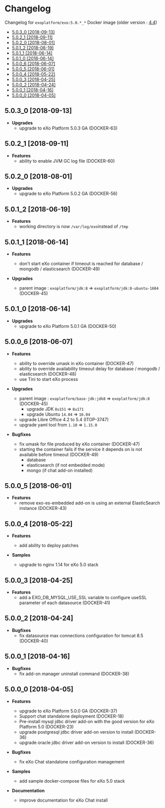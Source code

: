 # Changelog <!-- omit in toc -->

Changelog for `exoplatform/exo:5.0.*_*` Docker image (older version : [4.4](./CHANGELOG-44.md))

- [5.0.3_0 [2018-09-13]](#503_0-2018-09-13)
- [5.0.2_1 [2018-09-11]](#502_1-2018-09-11)
- [5.0.2_0 [2018-08-01]](#502_0-2018-08-01)
- [5.0.1_2 [2018-06-19]](#501_2-2018-06-19)
- [5.0.1_1 [2018-06-14]](#501_1-2018-06-14)
- [5.0.1_0 [2018-06-14]](#501_0-2018-06-14)
- [5.0.0_6 [2018-06-07]](#500_6-2018-06-07)
- [5.0.0_5 [2018-06-01]](#500_5-2018-06-01)
- [5.0.0_4 [2018-05-22]](#500_4-2018-05-22)
- [5.0.0_3 [2018-04-25]](#500_3-2018-04-25)
- [5.0.0_2 [2018-04-24]](#500_2-2018-04-24)
- [5.0.0_1 [2018-04-16]](#500_1-2018-04-16)
- [5.0.0_0 [2018-04-05]](#500_0-2018-04-05)

## 5.0.3_0 [2018-09-13]

- **Upgrades**
  - upgrade to eXo Platform 5.0.3 GA (DOCKER-63)

## 5.0.2_1 [2018-09-11]

- **Features**
  - ability to enable JVM GC log file (DOCKER-60)

## 5.0.2_0 [2018-08-01]

- **Upgrades**
  - upgrade to eXo Platform 5.0.2 GA (DOCKER-56)

## 5.0.1_2 [2018-06-19]

- **Features**
  - working directory is now `/var/log/exo`instead of `/tmp`

## 5.0.1_1 [2018-06-14]

- **Features**

  - don't start eXo container if timeout is reached for database / mongodb / elasticsearch (DOCKER-49)

- **Upgrades**
  - parent image : `exoplatform/jdk:8` => `exoplatform/jdk:8-ubuntu-1604` (DOCKER-45)

## 5.0.1_0 [2018-06-14]

- **Upgrades**
  - upgrade to eXo Platform 5.0.1 GA (DOCKER-50)

## 5.0.0_6 [2018-06-07]

- **Features**
  - ability to override umask in eXo container (DOCKER-47)
  - ability to override availability timeout delay for database / mongodb / elasticsearch (DOCKER-48)
  - use Tini to start eXo process

- **Upgrades**
  - parent image : `exoplatform/base-jdk:jdk8` => `exoplatform/jdk:8` (DOCKER-45)
    - upgrade JDK `8u151` => `8u171`
    - upgrade Ubuntu `14.04` => `16.04`
  - upgrade Libre Office 4.2 to 5.4 (ITOP-3747)
  - upgrade yaml tool from `1.10` => `1.15.0`

- **Bugfixes**
  - fix umask for file produced by eXo container (DOCKER-47)
  - starting the container fails if the service it depends on is not available before timeout (DOCKER-49)
    - database
    - elasticsearch (if not embedded mode)
    - mongo (if chat add-on installed)

## 5.0.0_5 [2018-06-01]

- **Features**
  - remove exo-es-embedded add-on is using an external ElasticSearch instance (DOCKER-43)

## 5.0.0_4 [2018-05-22]

- **Features**
  - add ability to deploy patches

- **Samples**
  - upgrade to nginx 1.14 for eXo 5.0 stack

## 5.0.0_3 [2018-04-25]

- **Features**
  - add a EXO_DB_MYSQL_USE_SSL variable to configure useSSL parameter of each datasource (DOCKER-41)

## 5.0.0_2 [2018-04-24]

- **Bugfixes**
  - fix datasource max connections configuration for tomcat 8.5 (DOCKER-40)

## 5.0.0_1 [2018-04-16]

- **Bugfixes**
  - fix add-on manager uninstall command (DOCKER-38)

## 5.0.0_0 [2018-04-05]

- **Features**
  - upgrade to eXo Platform 5.0.0 GA (DOCKER-37)
  - Support chat standalone deployment (DOCKER-18)
  - Pre-install mysql jdbc driver add-on with the good version for eXo Platform 5.0 (DOCKER-23)
  - upgrade postgresql jdbc driver add-on version to install (DOCKER-36)
  - upgrade oracle jdbc driver add-on version to install (DOCKER-36)

- **Bugfixes**
  - fix eXo Chat standalone configuration management

- **Samples**
  - add sample docker-compose files for eXo 5.0 stack

- **Documentation**
  - improve documentation for eXo Chat install
